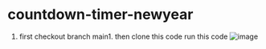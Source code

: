 # countdown-timer-newyear
1. first checkout branch  main1.
then clone this code 
run this code
![image](https://user-images.githubusercontent.com/86594998/131178128-4002ea78-96a5-494f-89f9-fc18f02ede59.png)
